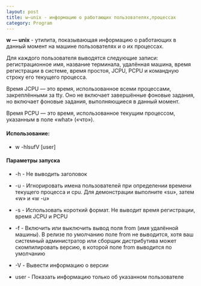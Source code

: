 ```yaml
---
layout: post
title: w—unix - информацию о работающих пользователях,процессах
category: Program
---
```

 
**w — unix** - утилита, показывающая информацию о работающих в данный момент на машине пользователях и о их процессах. 

Для каждого пользователя выводятся следующие записи: регистрационное имя, название терминала, удалённая машина, время регистрации в системе, время простоя, JCPU, PCPU и командную строку его текущего процесса.

Время JCPU — это время, использованное всеми процессами, закреплёнными за tty. Оно не включает завершённые фоновые задания, но включает фоновые задания, выполняющиеся в данный момент.

Время PCPU — это время, использованное текущим процессом, указанным в поле «what» («что»).

#### Использование:

- w -hlsufV [user]
    
#### Параметры запуска

- -h - Не выводить заголовок
    
- -u - Игнорировать имена пользователей при определении времени текущего процесса и cpu. Для демонстрации выполните «su», затем «w» и «w -u»
    
- -s - Использовать короткий формат. Не выводит время регистрации, время JCPU и PCPU
    
- -f - Включить или выключить вывод поля from (имя удалённой машины). В релизе по умолчанию поле from не выводится, хотя ваш системный администратор или сборщик дистрибутива может скомпилировать версию, в которой поле from выводится по умолчанию
    
- -V - Вывести информацию о версии
    
- user - Показать информацию только об указанном пользователе
    

  

